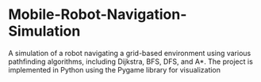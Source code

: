 # Mobile-Robot-Navigation-Simulation
A simulation of a robot navigating a grid-based environment using various pathfinding algorithms, including Dijkstra, BFS, DFS, and A*. The project is implemented in Python using the Pygame library for visualization
